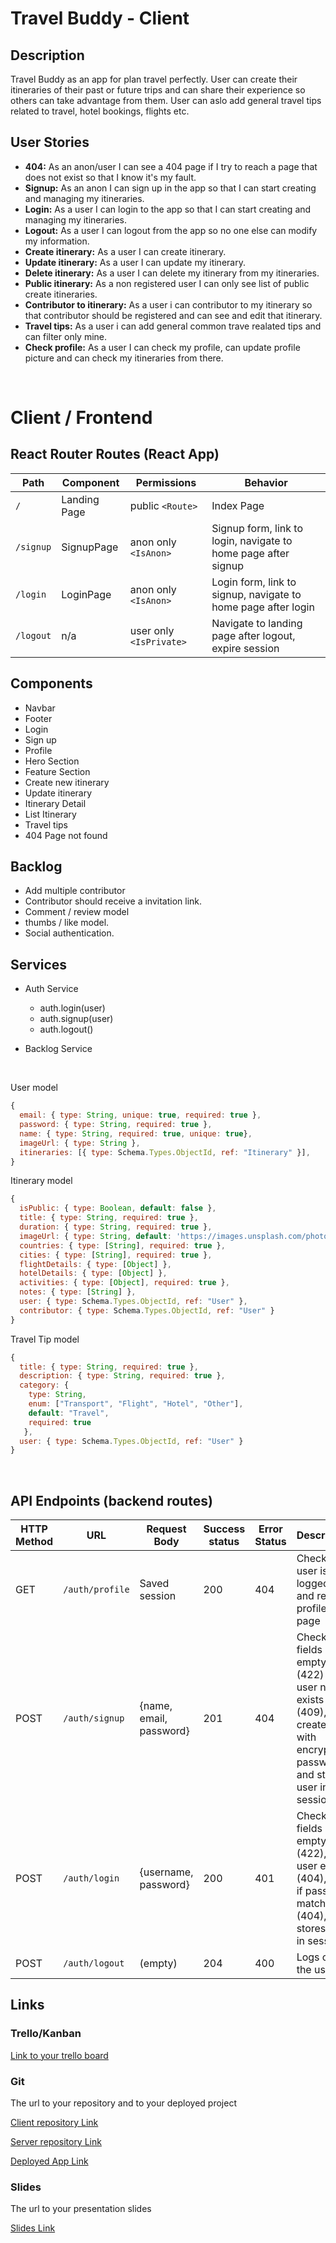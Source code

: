 # Travel Buddy - Client

## Description

Travel Buddy as an app for plan travel perfectly. User can create their itineraries of their past or future trips and can share their experience so others can take advantage from them. User can aslo add general travel tips related to travel, hotel bookings, flights etc.

## User Stories

-  **404:** As an anon/user I can see a 404 page if I try to reach a page that does not exist so that I know it's my fault.
-  **Signup:** As an anon I can sign up in the app so that I can start creating and managing my itineraries.
-  **Login:** As a user I can login to the app so that I can start creating and managing my itineraries.
-  **Logout:** As a user I can logout from the app so no one else can modify my information.
-  **Create itinerary:** As a user I can create itinerary.
-  **Update itinerary:** As a user I can update my itinerary.
-  **Delete itinerary:** As a user I can delete my itinerary from my itineraries.
-  **Public itinerary:** As a non registered user I can only see list of public create itineraries.
-  **Contributor to itinerary:** As a user i can contributor to my itinerary so that contributor should be registered and can see and edit that itinerary.
-  **Travel tips:** As a user i can add general common trave realated tips and can filter only mine.
-  **Check profile:** As a user I can check my profile, can update profile picture and can check my itineraries from there.


<br>


# Client / Frontend

## React Router Routes (React App)
| Path                      | Component                      | Permissions | Behavior                                                     |
| ------------------------- | --------------------           | ----------- | ------------------------------------------------------------ |
| `/`                       | Landing Page                   | public `<Route>`            | Index Page                                        |
| `/signup`                 | SignupPage                     | anon only  `<IsAnon>`    | Signup form, link to login, navigate to home page after signup |
| `/login`                  | LoginPage                      | anon only `<IsAnon>`     | Login form, link to signup, navigate to home page after login  |
| `/logout`                 | n/a                            | user only `<IsPrivate>`  | Navigate to landing page after logout, expire session             |
          
## Components
- Navbar
- Footer
- Login
- Sign up
- Profile
- Hero Section
- Feature Section
- Create new itinerary
- Update itinerary
- Itinerary Detail
- List Itinerary
- Travel tips
- 404 Page not found


## Backlog

- Add multiple contributor
- Contributor should receive a invitation link.
- Comment / review model
- thumbs / like model.
- Social authentication.

## Services

- Auth Service
  - auth.login(user)
  - auth.signup(user)
  - auth.logout()

- Backlog Service
  
<br>

User model

```javascript
{
  email: { type: String, unique: true, required: true },
  password: { type: String, required: true },
  name: { type: String, required: true, unique: true},
  imageUrl: { type: String },
  itineraries: [{ type: Schema.Types.ObjectId, ref: "Itinerary" }], 
}
```


Itinerary model

```javascript
{
  isPublic: { type: Boolean, default: false },
  title: { type: String, required: true },
  duration: { type: String, required: true },
  imageUrl: { type: String, default: 'https://images.unsplash.com/photo-1499591934245-40b55745b905?ixlib=rb-1.2.1&ixid=MnwxMjA3fDB8MHxwaG90by1wYWdlfHx8fGVufDB8fHx8&auto=format&fit=crop&w=2372&q=80'},
  countries: { type: [String], required: true },
  cities: { type: [String], required: true },
  flightDetails: { type: [Object] },
  hotelDetails: { type: [Object] },
  activities: { type: [Object], required: true },
  notes: { type: [String] },
  user: { type: Schema.Types.ObjectId, ref: "User" },
  contributor: { type: Schema.Types.ObjectId, ref: "User" }
}
```


Travel Tip model

```javascript
{
  title: { type: String, required: true },
  description: { type: String, required: true },
  category: { 
    type: String, 
    enum: ["Transport", "Flight", "Hotel", "Other"],
    default: "Travel",
    required: true
   },
  user: { type: Schema.Types.ObjectId, ref: "User" }
}
```

<br>

## API Endpoints (backend routes)

| HTTP Method | URL                         | Request Body                 | Success status | Error Status | Description                                                  |
| ----------- | --------------------------- | ---------------------------- | -------------- | ------------ | ------------------------------------------------------------ |
| GET         | `/auth/profile    `           | Saved session                | 200            | 404          | Check if user is logged in and return profile page           |
| POST        | `/auth/signup`                | {name, email, password}      | 201            | 404          | Checks if fields not empty (422) and user not exists (409), then create user with encrypted password, and store user in session |
| POST        | `/auth/login`                 | {username, password}         | 200            | 401          | Checks if fields not empty (422), if user exists (404), and if password matches (404), then stores user in session    |
| POST        | `/auth/logout`                | (empty)                      | 204            | 400          | Logs out the user                                          |

## Links

### Trello/Kanban

[Link to your trello board](https://trello.com/b/FbfHT8EH/travel-buddy) 

### Git

The url to your repository and to your deployed project

[Client repository Link](https://github.com/Sunairaa/travel-buddy-client)

[Server repository Link](https://github.com/Sunairaa/travel-buddy-server)

[Deployed App Link](https://travel-buddy-client.netlify.app/)

### Slides

The url to your presentation slides

[Slides Link](https://docs.google.com/presentation/d/1XsC16eyqehPcwO6THRFyBN-j5KP5g2K9aktBAi2ZV_g/edit#slide=id.g15526f35b1a_0_10)
